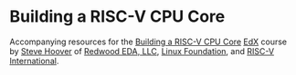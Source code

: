 # Building a RISC-V CPU Core

Accompanying resources for the [Building a RISC-V CPU Core](https://www.edx.org/course/building-a-risc-v-cpu-core) [EdX](https://edx.org/) course by [Steve Hoover](https://www.linkedin.com/in/steve-hoover-a44b607/) of [Redwood EDA, LLC](https://redwoodeda.com), [Linux Foundation](https://www.linuxfoundation.org/), and [RISC-V International](https://riscv.org).
